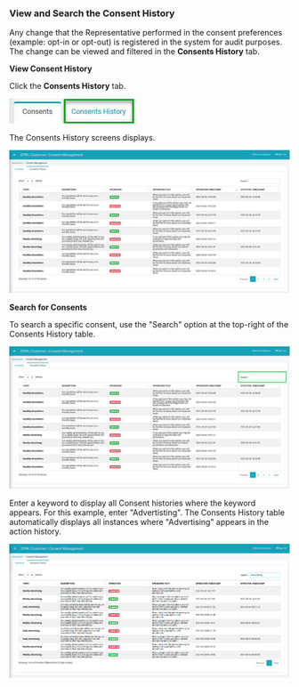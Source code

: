 ### View and Search the Consent History

Any change that the Representative performed in the consent preferences (example: opt-in or opt-out) is registered in the system for audit purposes. The change can be viewed and filtered in the **Consents History** tab.

**View Consent History**

Click the **Consents History** tab. 

![image](/articles/demo_project/DPM_Demo_Project/images/08_2_Consent_CustConsent_ConsentsHistoryTabCallout.jpg)                                

The Consents History screens displays.

![image](/articles/demo_project/DPM_Demo_Project/images/08_1_Consent_CustConsent_ConsentsHistory1.jpg)

**Search for Consents**

To search a specific consent, use the "Search" option at the top-right of the Consents History table.

![image](/articles/demo_project/DPM_Demo_Project/images/08_1_Consent_CustConsent_ConsentsHistory3.jpg)

Enter a keyword to display all Consent histories where the keyword appears. For this example, enter "Advertisting". The Consents History table automatically displays all instances where "Advertising" appears in the action history.

![image](/articles/demo_project/DPM_Demo_Project/images/08_1_Consent_CustConsent_ConsentsHistory2.jpg)
